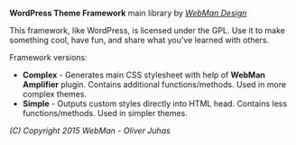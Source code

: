 **WordPress Theme Framework** main library by [*WebMan Design*](http://www.webmandesign.eu)

This framework, like WordPress, is licensed under the GPL.
Use it to make something cool, have fun, and share what you've learned with others.

Framework versions:

* **Complex** - Generates main CSS stylesheet with help of **WebMan Amplifier** plugin. Contains additional functions/methods. Used in more complex themes.
* **Simple** - Outputs custom styles directly into HTML head. Contains less functions/methods. Used in simpler themes.

*(C) Copyright  2015 WebMan - Oliver Juhas*
